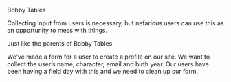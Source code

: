 Bobby Tables

Collecting input from users is necessary, but nefarious users can use this as an opportunity to mess with things.

Just like the parents of Bobby Tables.

We’ve made a form for a user to create a profile on our site. We want to collect the user’s name, character, email and birth year. Our users have been having a field day with this and we need to clean up our form.